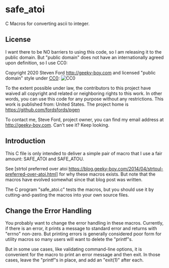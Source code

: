 # safe_atoi
C Macros for converting ascii to integer.

## License

I want there to be NO barriers to using this code, so I am releasing it to the public domain.  But "public domain" does not have an internationally agreed upon definition, so I use CC0:

Copyright 2020 Steven Ford http://geeky-boy.com and licensed
"public domain" style under
[CC0](http://creativecommons.org/publicdomain/zero/1.0/): 
![CC0](https://licensebuttons.net/p/zero/1.0/88x31.png "CC0")

To the extent possible under law, the contributors to this project have
waived all copyright and related or neighboring rights to this work.
In other words, you can use this code for any purpose without any
restrictions.  This work is published from: United States.  The project home
is https://github.com/fordsfords/pgen

To contact me, Steve Ford, project owner, you can find my email address
at http://geeky-boy.com.  Can't see it?  Keep looking.


## Introduction

This C file is only intended to deliver a simple pair of macro that I use a
fair amount: SAFE_ATOI and SAFE_ATOU.

See [strtol preferred over atoi https://blog.geeky-boy.com/2014/04/strtoul-preferred-over-atoi.html]
for why these macros exists.
But note that the macros have evolved somewhat since that blog post
was written.

The C program "safe_atoi.c" tests the macros, but you should use it
by cutting-and-pasting the macros into your own source files.

## Change the Error Handling

You probably want to change the error handling in these macros.
Currently, if there is an error,
it prints a message to standard error and returns with "errno" non-zero.
But printing errors is generally considered poor form for utility macros
so many users will want to delete the "printf"s.

But in some use cases, like validating command-line options,
it is convenient for the macro to print an error
message and then exit.
In those cases, leave the "printf"s in place,
and add an "exit(1)" after each.
